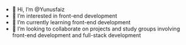 - 👋 Hi, I’m @Yunusfaiz
- 👀 I’m interested in front-end development
- 🌱 I’m currently learning front-end development
- 💞️ I’m looking to collaborate on projects and study groups involving front-end development and full-stack development
<!---
Yunusfaiz/Yunusfaiz is a ✨ special ✨ repository because its `README.md` (this file) appears on your GitHub profile.
You can click the Preview link to take a look at your changes.
--->
